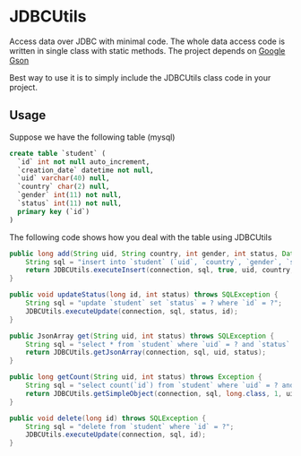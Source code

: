 # JDBCUtils

Access data over JDBC with minimal code. The whole data access code is written in single class with static methods.
The project depends on [Google Gson](http://mvnrepository.com/artifact/com.google.code.gson/gson/2.5)

Best way to use it is to simply include the JDBCUtils class code in your project.

## Usage
Suppose we have the following table (mysql)

```sql
create table `student` (
  `id` int not null auto_increment,
  `creation_date` datetime not null,
  `uid` varchar(40) null,
  `country` char(2) null,
  `gender` int(11) not null,
  `status` int(11) not null,
  primary key (`id`)
)
```

The following code shows how you deal with the table using JDBCUtils

```java
public long add(String uid, String country, int gender, int status, Date creationDate) throws SQLException {
    String sql = "insert into `student` (`uid`, `country`, `gender`, `status`, `creation_date`) values (?, ?, ?, ?, ?)";
    return JDBCUtils.executeInsert(connection, sql, true, uid, country, gender, status, creationDate);
}

public void updateStatus(long id, int status) throws SQLException {
    String sql = "update `student` set `status` = ? where `id` = ?";
    JDBCUtils.executeUpdate(connection, sql, status, id);
}

public JsonArray get(String uid, int status) throws SQLException {
    String sql = "select * from `student` where `uid` = ? and `status` = ?";
    return JDBCUtils.getJsonArray(connection, sql, uid, status);
}

public long getCount(String uid, int status) throws Exception {
    String sql = "select count(`id`) from `student` where `uid` = ? and `status` = ?";
    return JDBCUtils.getSimpleObject(connection, sql, long.class, 1, uid, status);
}

public void delete(long id) throws SQLException {
    String sql = "delete from `student` where `id` = ?";
    JDBCUtils.executeUpdate(connection, sql, id);
}
```





